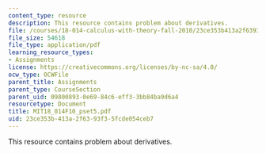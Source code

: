 ```yaml
---
content_type: resource
description: This resource contains problem about derivatives.
file: /courses/18-014-calculus-with-theory-fall-2010/23ce353b413a2f6393f35fcde054ceb7_MIT18_014F10_pset5.pdf
file_size: 54618
file_type: application/pdf
learning_resource_types:
- Assignments
license: https://creativecommons.org/licenses/by-nc-sa/4.0/
ocw_type: OCWFile
parent_title: Assignments
parent_type: CourseSection
parent_uid: 09800893-0e69-84c6-eff3-3bb84ba9d6a4
resourcetype: Document
title: MIT18_014F10_pset5.pdf
uid: 23ce353b-413a-2f63-93f3-5fcde054ceb7
---
```

This resource contains problem about derivatives.